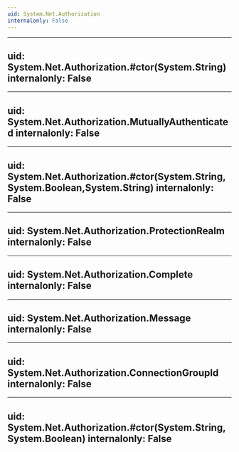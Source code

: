 ```yaml
---
uid: System.Net.Authorization
internalonly: False
---
```


---
uid: System.Net.Authorization.#ctor(System.String)
internalonly: False
---

---
uid: System.Net.Authorization.MutuallyAuthenticated
internalonly: False
---

---
uid: System.Net.Authorization.#ctor(System.String,System.Boolean,System.String)
internalonly: False
---

---
uid: System.Net.Authorization.ProtectionRealm
internalonly: False
---

---
uid: System.Net.Authorization.Complete
internalonly: False
---

---
uid: System.Net.Authorization.Message
internalonly: False
---

---
uid: System.Net.Authorization.ConnectionGroupId
internalonly: False
---

---
uid: System.Net.Authorization.#ctor(System.String,System.Boolean)
internalonly: False
---
